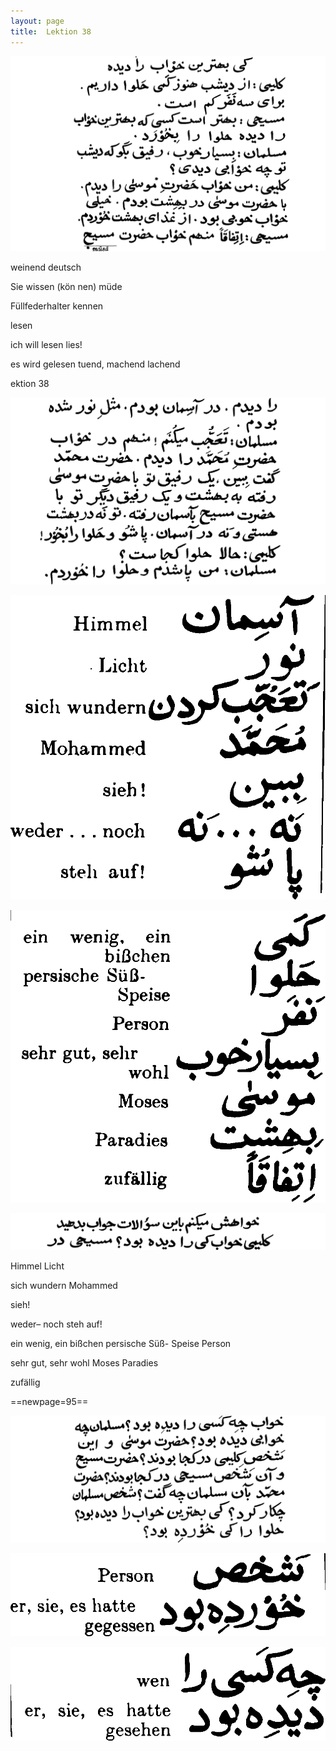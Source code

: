 ```yaml
---
layout: page
title:  Lektion 38
---
```



![image](/assets/s/096.png-04.png)

weinend deutsch

Sie wissen (kön­ nen) müde

Füllfederhalter kennen



lesen

ich will lesen lies!

es wird gelesen tuend, machend lachend

ektion 38



![image](/assets/s/097.png-01.png)

![image](/assets/s/2col/097.png-08_1L.png)

![image](/assets/s/2col/097.png-08_2R.png)

![image](/assets/s/097.png-09.png)

Himmel Licht

sich wundern Mohammed

sieh!

weder– noch steh auf!



ein wenig, ein bißchen persische Süß- Speise Person

sehr gut, sehr wohl Moses Paradies

zufällig



==newpage=95==

![image](/assets/s/098.png-02.png)

![image](/assets/s/2col/098.png-05_1L.png)

![image](/assets/s/2col/098.png-05_2R.png)

